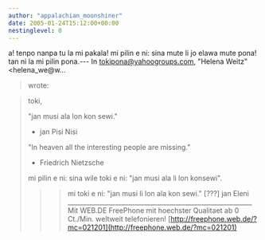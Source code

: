 ```yaml
---
author: "appalachian_moonshiner"
date: 2005-01-24T15:12:00+00:00
nestinglevel: 0
---
```

a! tenpo nanpa tu la mi pakala! mi pilin e ni: sina mute li jo elawa mute pona! tan ni la mi pilin pona.---
 In [tokipona@yahoogroups.com](mailto://tokipona@yahoogroups.com), "Helena Weitz" <helena\_we@w...
>wrote:

> toki,
> 
>> 
> 
> "jan musi ala lon kon sewi."
> 
> 
> - jan Pisi Nisi
> 
> 
>> 
> 
> "In heaven all the interesting people are missing."
> 
> 
> - Friedrich Nietzsche
> 
>> 
> mi pilin e ni: sina wile toki e ni: "jan musi ala li lon konsewi".
> 
>>> mi toki e ni: "jan musi li lon ala kon sewi." \[???\]
>> jan Eleni
>> \_\_\_\_\_\_\_\_\_\_\_\_\_\_\_\_\_\_\_\_\_\_\_\_\_\_\_\_\_\_\_\_\_\_\_\_\_\_\_\_\_\_\_\_\_\_\_\_\_\_\_\_\_\_\_\_\_\_
> Mit WEB.DE FreePhone mit hoechster Qualitaet ab 0 Ct./Min.
> weltweit telefonieren! [http://freephone.web.de/?mc=021201](http://freephone.web.de/?mc=021201)